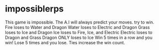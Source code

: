 # impossiblerps
This game is impossible. The A.I will always predict your moves.
try to win. 
Fire loses to Water and Dragon
Water loses to Electric and Dragon
Grass loses to Ice and Dragon
Ice loses to Fire, Ice, and Electric
Electric loses to Dragon and Grass
Dragon ONLY loses to Ice
Win 5 times in a row and you win! Lose 5 times and you lose.
Ties increase the win count.
